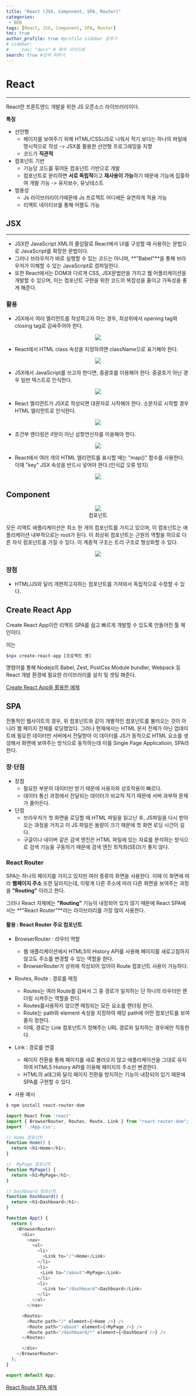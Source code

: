 ```yaml
---
title: "React (JSX, Component, SPA, Router)"
categories:
 - BEB
tags: [React, JSX, Component, SPA, Router] 
toc: true
author_profile: true #profile sidebar 감추기
# sidebar:
#     nav: "docs" # 목차 사이드바
search: true #검색 피하기
---
```


# React

-----------------------

React란 프론트엔드 개발을 위한 JS 오픈소스 라이브러리이다.

**특징**

- 선언형
  - 페이지를 보여주기 위해 HTML/CSS/JS로 나워서 적기 보다는 하나의 파일에 명시적으로 작성 -> JSX를 활용한 선언형 프로그래밍을 지향
  - 코드가 **직관적**
- 컴포넌트 기반
  - 기능당 코드를 묶어둔 컴포넌트 기반으로 개발
  - 컴포넌트로 분리하면 **서로 독립적**이고 **재사용이 가능**하기 때문에 기능에 집중하여 개발 가능 -> 유지보수, 유닛테스트
- 범용성
  - Js 라이브러리이기때문에 Js 프로젝트 어디에든 유연하게 적용 가능
  - 리엑트 네이티브를 통해 어플도 가능

## JSX

-----------------------

- JSX란 JavaScript XML의 줄임말로 React에서 UI를 구성할 때 사용하는 문법으로 JavaScript를 확장한 문법이다.
- 그러나 브라우저가 바로 실행할 수 있는 코드는 아니며, **"Babel"**을 통해 브라우저가 이해할 수 있는 JavaScript로 컴파일한다.
- 또한 React에서는 DOM과 다르게 CSS, JSX문법만을 가지고 웹 어플리케이션을 개발할 수 있으며, 이는 컴포넌트 구현을 위한 코드의 복잡성을 줄이고 가독성을 좋게 해준다.



### 활용

- JSX에서 여러 엘리먼트를 작성하고자 하는 경우, 최상위에서 opening tag와 closing tag로 감싸주어야 한다.

<div style="text-align: center">
  <img src="../../images/2022-07-20-react1/스크린샷 2022-07-19 오후 2.57.12.png">
</div>

- React에서 HTML class 속성을 지정하려면 className으로 표기해야 한다.

<div style="text-align: center">
  <img src="../../images/2022-07-20-react1/스크린샷 2022-07-19 오후 2.57.12-8210383.png">
</div>

- JSX에서 JavaScript를 쓰고자 한다면, 중괄호를 이용해야 한다. 중괄호가 아닌 경우 일반 텍스트로 인식한다.

<div style="text-align: center">
  <img src="../../images/2022-07-20-react1/스크린샷 2022-07-19 오후 3.01.28.png">
</div>

- React 엘리먼트가 JSX로 작성되면 대문자로 시작해야 한다. 소문자로 시작할 경우 HTML 엘리먼트로 인식한다.

<div style="text-align: center">
  <img src="../../images/2022-07-20-react1/스크린샷 2022-07-19 오후 3.03.29.png">
</div>

- 조건부 랜더링은 if문이 아닌 삼항연산자를 이용해야 한다.

<div style="text-align: center">
  <img src="../../images/2022-07-20-react1/스크린샷 2022-07-19 오후 3.11.26.png">
</div>

- React에서 여러 개의 HTML 엘리먼트를 표시할 때는 "map()" 함수를 사용한다. 이때 "key" JSX 속성을 반드시 넣어야 한다.(인식값 오류 방지)

<div style="text-align: center">
  <img src="../../images/2022-07-20-react1/스크린샷 2022-07-19 오후 3.14.52.png">
</div>



## Component

<div style="text-align: center">
  <img src="../../images/2022-07-20-react1/스크린샷 2022-07-19 오후 3.26.40.png">
</div>

<center>컴포넌트</center>

모든 리액트 애플리케이션은 최소 한 개의 컴포넌트를 가지고 있으며, 이 컴포넌트는 애플리케이션 내부적으로는 root가 된다. 이 최상위 컴포넌트는 근원의 역할을 하므로 다른 자식 컴포넌트를 가질 수 있다. 이 계층적 구조는 트리 구조로 형상화할 수 있다.

<div style="text-align: center">
  <img src="../../images/2022-07-20-react1/스크린샷 2022-07-19 오후 3.30.21-8212275.png">
</div>

### 장점

- HTML/JS와 달리 개편하고자하는 컴포넌트를 가져와서 독립적으로 수정할 수 있다.



## Create React App

Create React App이란 리액트 SPA를 쉽고 빠르게 개발할 수 있도록 만들어진 툴 체인이다.

이는 

```bash
$npx create-react-app [프로젝트 명]
```

명령어를 통해 Nodejs의 Babel, Zest, PostCss Module bundler, Webpack 등 React 개발 환경에 필요한 라이브러리를 설치 및 셋팅 해준다.

[Create React App을 활용한 예제](https://github.com/apfl99/im-sprint-react-twittler-intro)



## SPA

전통적인 웹사이트의 경우, 위 컴포넌트와 같이 개별적인 컴포넌트를 불러오는 것이 아니라 웹 페이지 전체를 로딩했었다. 그러나 현재에서는 HTML 문서 전체가 아닌 업데이트에 필요한 데이터만 서버에서 전달받아 이 데이터를 JS가 동적으로 HTML 요소를 생성해서 화면에 보여주는 방식으로 동작하는데 이를 Single Page Applicatioin, SPA라 한다.

### 장·단점

- 장점
  - 필요한 부분의 데이터만 받기 때문에 사용자와 상호작용이 빠르다.
  - 데이터 통신 과정에서 전달되는 데이터가 비교적 적기 때문에 서버 과부하 문제가 줄어든다.
- 단점
  - 브라우저가 첫 화면을 로딩할 때 HTML 파일을 읽고난 후, JS파일을 다시 받아오는 과정을 거치고 이 JS 파일은 용량이 크기 때문에 첫 화면 로딩 시간이 길다.
  - 구글이나 네이버 같은 검색 엔진은 HTML 파일에 있는 자료를 분석하는 방식으로 검색 기능을 구동하기 때문에 검색 엔진 최적화(SEO)가 좋지 않다.



### React Router

SPA는 하나의 페이지를 가지고 있지만 여러 종류의 화면을 사용한다. 이때 이 화면에 따라 **웹페이지 주소** 또한 달라지는데, 이렇게 다른 주소에 따라 다른 화면을 보여주는 과정을 **"Routing"** 이라고 한다.

그러나 React 자체에는 **"Routing"** 기능이 내장되어 있지 않기 때문에 React SPA에서는 **"React Router"**라는 라이브러리를 가장 많이 사용한다.

#### 활용 : React Router 주요 컴포넌트

- BrowserRouter : 라우터 역할
  - 웹 애플리케이션에서 HTML5의 History API를 사용해 페이지를 새로고침하지 않고도 주소를 변경할 수 있는 역할을 한다.
  - BrowserRouter가 상위에 작성되어 있어야 Route 컴포넌트 사용이 가능하다.

- Routes, Route : 경로를 매칭
  - Routes는 여러 Route를 감싸서 그 중 경로가 일치하는 단 하나의 라우터만 랜더링 시켜주는 역할을 한다.
  - Routes를사용하지 않으면 매칭되는 모든 요소를 랜더링 한다.
  - Route는 path와 element 속성을 지정하여 해당 path에 어떤 컴포넌트를 보여줄지 정한다.
  - 이때, 경로는 Link 컴포넌트가 정해주는 URL 경로와 일치하는 경우에만 작동한다.
- Link : 경로를 연결
  - 페이지 전환을 통해 페이지를 새로 불러오지 않고 애플리케이션을 그대로 유지하여 HTML5 History API를 이용해 페이지의 주소만 변경한다.
  - HTML의 a태그와 달리 페이지 전환을 방지하는 기능이 내장되어 있기 때문에 SPA를 구현할 수 있다.
- 사용 예시

```bash
$ npm install react-router-dom
```

```js
import React from 'react'
import { BrowserRouter, Routes, Route, Link } from "react-router-dom";
import './App.css';

// Home 컴포넌트
function Home() {
  return <h1>Home</h1>;
}

//  MyPage 컴포넌트
function MyPage() {
  return <h1>MyPage</h1>;
}

// Dashboard 컴포넌트
function Dashboard() {
  return <h1>Dashboard</h1>;
}

function App() {
  return (
    <BrowserRouter>
      <div>
        <nav>
          <ul>
            <li>
              <Link to="/">Home</Link>
            </li>
            <li>
             <Link to="/about">MyPage</Link>
            </li>
            <li>
              <Link to="/dashboard">Dashboard</Link>
            </li>
          </ul>
        </nav>

      <Routes>
        <Route path="/" element={<Home />} />
        <Route path="/about" element={<MyPage />} />
        <Route path="/dashboard/*" element={<Dashboard />} />
      </Routes>

      </div>
    </BrowserRouter>
  );
}

export default App;
```

[React Route SPA 예제](https://github.com/apfl99/im-sprint-react-twittler-spa)




